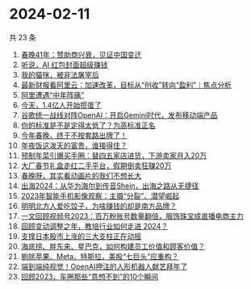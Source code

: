 # 2024-02-11

共 23 条

<!-- BEGIN 36KR -->
<!-- 最后更新时间 2024-02-11 07:04:40 +0800 -->
1. [春晚41年：赞助商兴衰，见证中国变迁](https://36kr.com/p/2640795576434945)
1. [听说，AI 红包封面超级赚钱](https://36kr.com/p/2641001191768327)
1. [我的猫咪，被非法屠宰后](https://36kr.com/p/2638210053684356)
1. [最新财报看阿里云：加速改革，目标从“创收”转向“盈利”｜焦点分析](https://36kr.com/p/2641251715693699)
1. [阿里遭遇“中年阵痛”](https://36kr.com/p/2640594423500040)
1. [今天，1.4亿人开始掼蛋了](https://36kr.com/p/2642355741834370)
1. [谷歌统一战线对阵OpenAI：开启Gemini时代，发布移动端产品](https://36kr.com/p/2640763957148806)
1. [你的标准是不是定得太低了？为高标准正名](https://36kr.com/p/2591068212230788)
1. [今年春晚，终于不按套路出牌了！](https://36kr.com/p/2642186520132736)
1. [年夜饭这泼天的富贵，谁接得住？](https://36kr.com/p/2640708494048389)
1. [预制年菜引爆买手圈：替四五家店进货，下游卖家月入20万](https://36kr.com/p/2640776028503173)
1. [大厂春节礼盒走红二手平台，假期倒卖狂赚20万](https://36kr.com/p/2641942423813253)
1. [春晚呀，其实看动画片的我们不想长大](https://36kr.com/p/2641580587565317)
1. [出海2024：从华为海尔到传音Shein，出海之路从无捷径](https://36kr.com/p/2640608137776384)
1. [2023年智能手机影像观察：主摄“分裂”、潜望崛起](https://36kr.com/p/2641095397409025)
1. [明明北方人爱吃饺子，为啥赚钱的却是南方品牌？](https://36kr.com/p/2642004925366531)
1. [一文回顾视频号2023：百万粉账号数量翻倍，服饰珠宝成直播电商主力](https://36kr.com/p/2640767220137095)
1. [回顾变动调整之年，教培行业如何走进 2024？](https://36kr.com/p/2641251203285256)
1. [支撑日本股市上涨的三大支柱正在动摇](https://36kr.com/p/2641152867074309)
1. [海底捞、胖东来、星巴克，如何构建员工价值和顾客价值？](https://36kr.com/p/2641241083252231)
1. [剔除苹果、Meta、特斯拉，美股“七巨头”应重构？](https://36kr.com/p/2641152760249480)
1. [端到端纯视觉！OpenAI押注的人形机器人献艺拜年了](https://36kr.com/p/2642215327186049)
1. [回顾2023，车圈那些“意想不到”的10个瞬间](https://36kr.com/p/2640643789143171)
<!-- END 36KR -->